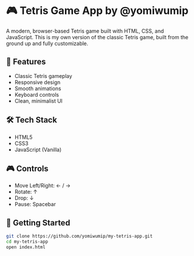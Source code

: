 # 🎮 Tetris Game App by @yomiwumip

A modern, browser-based Tetris game built with HTML, CSS, and JavaScript. This is my own version of the classic Tetris game, built from the ground up and fully customizable.

## 🚀 Features

- Classic Tetris gameplay
- Responsive design
- Smooth animations
- Keyboard controls
- Clean, minimalist UI

## 🛠️ Tech Stack

- HTML5
- CSS3
- JavaScript (Vanilla)

## 🎮 Controls

- Move Left/Right: ← / →
- Rotate: ↑
- Drop: ↓
- Pause: Spacebar

## 🧪 Getting Started

```bash
git clone https://github.com/yomiwumip/my-tetris-app.git
cd my-tetris-app
open index.html
